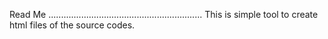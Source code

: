 Read Me
.............................................................
This is simple tool to create html files of the source codes. 
